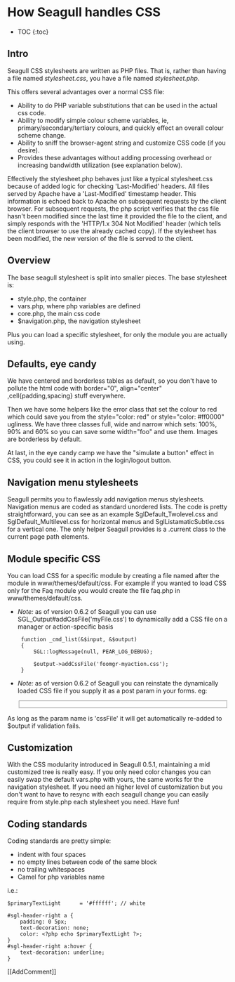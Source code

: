 <!-- Name: Howto/CSS/Handling -->
<!-- Version: 3 -->
<!-- Last-Modified: 2007/02/14 15:53:08 -->
<!-- Author: demian -->
<!-- Status: Original -->

# How Seagull handles CSS
* TOC
{:toc}

## Intro

Seagull CSS stylesheets are written as PHP files.  That is, rather than having a file named _stylesheet.css_, you have a file named _stylesheet.php_.

This offers several advantages over a normal CSS file:
  * Ability to do PHP variable substitutions that can be used in the actual css code.
  * Ability to modify simple colour scheme variables, ie, primary/secondary/tertiary colours, and quickly effect an overall colour scheme change.
  * Ability to sniff the browser-agent string and customize CSS code (if you desire).
  * Provides these advantages without adding processing overhead or increasing bandwidth utilization (see explanation below).

Effectively the stylesheet.php behaves just like a typical stylesheet.css because of added logic for checking 'Last-Modified' headers.  All files served by Apache have a 'Last-Modified' timestamp header.  This information is echoed back to Apache on subsequent requests by the client browser.  For subsequent requests, the php script verifies that the css file hasn't been modified since the last time it provided the file to the client, and simply responds with the 'HTTP/1.x 304 Not Modified' header (which tells the client browser to use the already cached copy).  If the stylesheet has been modified, the new version of the file is served to the client.

## Overview

The base seagull stylesheet is split into smaller pieces. The base stylesheet is:
  * style.php, the container
  * vars.php, where php variables are defined
  * core.php, the main css code
  * $navigation.php, the navigation stylesheet 

Plus you can load a specific stylesheet, for only the module you are actually using.

## Defaults, eye candy

We have centered and borderless tables as default, so you don't have to pollute the html code with border="0", align="center" ,cell{padding,spacing} stuff everywhere.

Then we have some helpers like the error class that set the colour to red which could save you from the style="color: red" or style="color: #ff0000" ugliness. We have three classes full, wide and narrow which sets: 100%, 90% and 60% so you can save some width="foo" and use them. Images are borderless by default.

At last, in the eye candy camp we have the "simulate a button" effect in CSS, you could see it in action in the login/logout button.

## Navigation menu stylesheets
Seagull permits you to flawlessly add navigation menus stylesheets. Navigation menus are coded as standard unordered lists. The code is pretty straightforward, you can see as an example SglDefault\_Twolevel.css and SglDefault\_Multilevel.css for horizontal menus and SglListamaticSubtle.css for a vertical one. The only helper Seagull provides is a .current class to the current page path elements.

## Module specific CSS

You can load CSS for a specific module by creating a file named after the module in www/themes/default/css. For example if you wanted to load CSS only for the Faq module you would create the file faq.php in www/themes/default/css.
 
 * *Note:* as of version 0.6.2 of Seagull you can use SGL\_Output#addCssFile('myFile.css') to dynamically add a CSS file on a manager or action-specific basis



		function _cmd_list(&$input, &$output)
		{
		    SGL::logMessage(null, PEAR_LOG_DEBUG);
		
		    $output->addCssFile('foomgr-myaction.css');
		}

 * *Note:* as of version 0.6.2 of Seagull you can reinstate the dynamically loaded CSS file if you supply it as a post param in your forms.  eg:



	<form id="foo">
	    <fieldset class="hide">
	        <input type="hidden" name="redirMod" value="default" />
	        <input type="hidden" name="redirMgr" value="service" />
	        <input type="hidden" name="redirTpl" value="serviceDetail.html" />
	        <input type="hidden" name="contentId" value="{contentId}" />
	        <input type="hidden" name="cssFile" value="foomgr-myaction.css" />
	    </fieldset>
	</form>

As long as the param name is 'cssFile' it will get automatically re-added to $output if validation fails.


## Customization

With the CSS modularity introduced in Seagull 0.5.1, maintaining a mid customized tree is really easy. If you only need color changes you can easily swap the default vars.php with yours, the same works for the navigation stylesheet. If you need an higher level of customization but you don't want to have to resync with each seagull change you can easily require from style.php each stylesheet you need. Have fun!

## Coding standards
Coding standards are pretty simple:
  * indent with four spaces
  * no empty lines between code of the same block
  * no trailing whitespaces
  * Camel for php variables name

i.e.:

	$primaryTextLight      = '#ffffff'; // white
	
	#sgl-header-right a {
	    padding: 0 5px;
	    text-decoration: none;
	    color: <?php echo $primaryTextLight ?>;
	}
	#sgl-header-right a:hover {
	    text-decoration: underline;
	}

[[AddComment]]